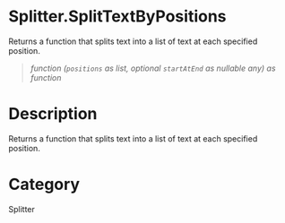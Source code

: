 # Splitter.SplitTextByPositions
Returns a function that splits text into a list of text at each specified position.
> _function (<code>positions</code> as list, optional <code>startAtEnd</code> as nullable any) as function_

# Description 
Returns a function that splits text into a list of text at each specified position.
# Category 
Splitter
